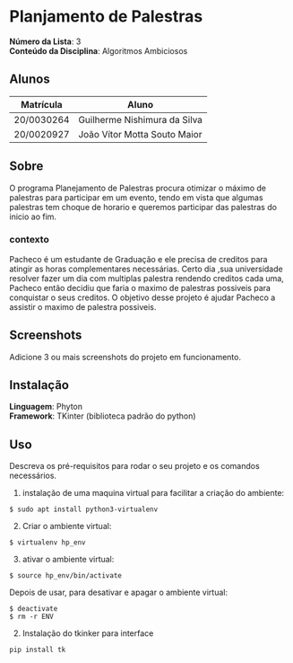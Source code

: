 # Planjamento de Palestras

**Número da Lista**: 3<br>
**Conteúdo da Disciplina**: Algoritmos Ambiciosos<br>

## Alunos
|Matrícula | Aluno |
| -- | -- |
| 20/0030264  |  Guilherme Nishimura da Silva |
| 20/0020927  |  João Vítor Motta Souto Maior |

## Sobre
O programa Planejamento de Palestras procura otimizar o máximo de palestras para participar em um evento, tendo em vista que algumas palestras tem choque de horario e queremos participar das palestras do inicio ao fim.

### contexto
Pacheco é um estudante de Graduação e ele precisa de creditos para atingir as horas complementares necessárias. Certo dia ,sua universidade resolver fazer um dia com multiplas palestra rendendo creditos cada uma, Pacheco então decidiu que faria  o maximo de  palestras possiveis para conquistar o seus creditos. O objetivo  desse projeto é ajudar Pacheco a assistir o maximo de palestra possiveis. 

## Screenshots
Adicione 3 ou mais screenshots do projeto em funcionamento.

## Instalação

**Linguagem**: Phyton<br>
**Framework**: TKinter (biblioteca padrão do python)<br>


## Uso 
Descreva os pré-requisitos para rodar o seu projeto e os comandos necessários.

1. instalação de uma maquina virtual para facilitar a criação do ambiente:
```
$ sudo apt install python3-virtualenv
```

2. Criar o ambiente virtual:
```
$ virtualenv hp_env
```

3. ativar o ambiente virtual:
```
$ source hp_env/bin/activate
```

Depois de usar, para desativar e apagar o ambiente virtual:
```
$ deactivate
$ rm -r ENV
```

2. Instalação do tkinker para interface

```
pip install tk
```





